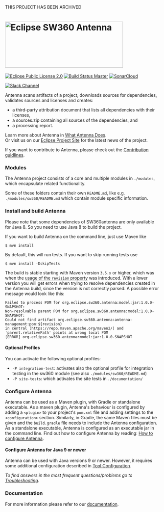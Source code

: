 

THIS PROJECT HAS BEEN ARCHIVED


# <img src="antenna-documentation/src/site/resources/images/logo.png" alt="Eclipse SW360 Antenna" width="385" height="150"/>

[![Eclipse Public License 2.0](https://img.shields.io/badge/license-EPL--2.0-green.svg "Eclipse Public License 2.0")](LICENSE)
[![Build Status Master](https://github.com/eclipse/antenna/workflows/Antenna%20Build/badge.svg?branch=master)](https://github.com/eclipse/antenna/actions?query=workflow%3A%22Antenna+Build%22)
[![SonarCloud](https://sonarcloud.io/api/project_badges/measure?project=sw360antenna&metric=alert_status)](https://sonarcloud.io/dashboard?id=sw360antenna)

[![Slack Channel](https://img.shields.io/badge/slack-sw360antenna--talk-blue.svg?longCache=true&logo=slack)](https://join.slack.com/t/sw360chat/shared_invite/enQtNzg5NDQxMTQyNjA5LThiMjBlNTRmOWI0ZjJhYjc0OTk3ODM4MjBmOGRhMWRmN2QzOGVmMzQwYzAzN2JkMmVkZTI1ZjRhNmJlNTY4ZGI)
 
Antenna scans artifacts of a project, downloads sources for dependencies, 
validates sources and licenses and creates:

* a third-party attribution document that lists all dependencies with 
their licenses,
* a sources.zip containing all sources of the dependencies, and
* a processing report.

Learn more about Antenna in [What Antenna Does](antenna-documentation/src/site/markdown/index.md.vm).  
Or visit us on our [Eclipse Project Site](https://www.eclipse.org/antenna/) for the latest news of the project.

If you want to contribute to Antenna, please check out the [Contribution guidlines](CONTRIBUTING.md). 

### Modules

The Antenna project consists of a core and multiple modules in `./modules`, which encapsulate related functionality.

Some of these folders contain their own `README.md`, like e.g. `./modules/sw360/README.md` which contain module specific information.

### Install and build Antenna

Please note that some dependencies of SW360antenna are only available for Java 8. So you need to use Java 8 to build the project. 

If you want to build Antenna on the command line, just use Maven like

    $ mvn install

By default, this will run tests. If you want to skip running tests use

    $ mvn install -DskipTests

The build is stable starting with Maven version `3.5.x` or higher, which was 
when the [usage of the `revision` property](https://maven.apache.org/maven-ci-friendly.html) was introduced. 
With a lower version you will get errors when trying to resolve dependencies created in the Antenna build,
since the version is not correctly parsed. A possible error message would look like this:

```  
Failed to process POM for org.eclipse.sw360.antenna:model:jar:1.0.0-SNAPSHOT: 
Non-resolvable parent POM for org.eclipse.sw360.antenna:model:1.0.0-SNAPSHOT: 
Could not find artifact org.eclipse.sw360.antenna:antenna-management:pom:${revision} 
in central (https://repo.maven.apache.org/maven2/) and 'parent.relativePath' points at wrong local POM
[ERROR] org.eclipse.sw360.antenna:model:jar:1.0.0-SNAPSHOT
```

#### Optional Profiles
You can activate the following optional profiles:
- `-P integration-test`: activates also the optional profile for integration testing in the sw360 module (see also `./modules/sw360/README.md`)
- `-P site-tests`: which activates the site tests in `./documentation/`

### Configure Antenna
Antenna can be used as a Maven plugin, with  Gradle or standalone executable.
As a maven plugin, Antenna's behaviour is configured by adding a `<plugin>` to your project's `pom.xml` file and adding settings to the `<configuration>` section.
Similarly, in Gradle, the same Maven files must be given and the `build.gradle` file needs to include the Antenna configuration.
As a standalone executable, Antenna is configured as an executable jar in the command line.
Find out how to configure Antenna by reading: [How to configure Antenna](antenna-documentation/src/site/markdown/how-to-configure.md.vm).

#### Configure Antenna for Java 9 or newer
Antenna can be used with Java versions 9 or newer.
However, it requires some additional configuration described in [Tool Configuration](antenna-documentation/src/site/markdown/tool-configuration.md.vm/#additional-configuration-for-java-9-or-newer).

 *To find answers in the most frequent questions/problems go to [Troubleshooting](antenna-documentation/src/site/markdown/troubleshooting.md.vm).*

### Documentation

For more information please refer to our [documentation](https://eclipse.github.io/antenna/).
